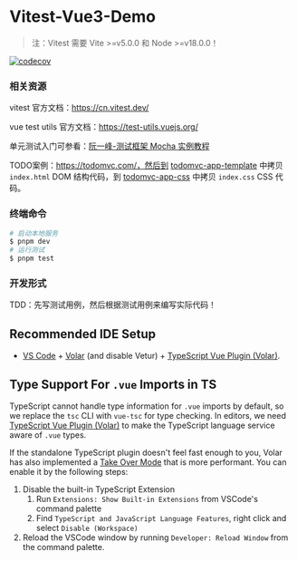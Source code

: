 # Vitest-Vue3-Demo

> 注：Vitest 需要 Vite >=v5.0.0 和 Node >=v18.0.0！

[![codecov](https://codecov.io/gh/XKyong/vitest-vue3-demo/graph/badge.svg?token=7USV1RKSZH)](https://codecov.io/gh/XKyong/vitest-vue3-demo)

### 相关资源

vitest 官方文档：https://cn.vitest.dev/

vue test utils 官方文档：https://test-utils.vuejs.org/

单元测试入门可参看：[阮一峰-测试框架 Mocha 实例教程](https://www.ruanyifeng.com/blog/2015/12/a-mocha-tutorial-of-examples.html)

TODO案例：https://todomvc.com/，然后到 [todomvc-app-template](https://github.com/tastejs/todomvc-app-template) 中拷贝 `index.html` DOM 结构代码，到 [todomvc-app-css](https://github.com/tastejs/todomvc-app-css) 中拷贝 `index.css`  CSS 代码。

### 终端命令

```bash
# 启动本地服务
$ pnpm dev
# 运行测试
$ pnpm test
```

### 开发形式

TDD：先写测试用例，然后根据测试用例来编写实际代码！



## Recommended IDE Setup

- [VS Code](https://code.visualstudio.com/) + [Volar](https://marketplace.visualstudio.com/items?itemName=Vue.volar) (and disable Vetur) + [TypeScript Vue Plugin (Volar)](https://marketplace.visualstudio.com/items?itemName=Vue.vscode-typescript-vue-plugin).

## Type Support For `.vue` Imports in TS

TypeScript cannot handle type information for `.vue` imports by default, so we replace the `tsc` CLI with `vue-tsc` for type checking. In editors, we need [TypeScript Vue Plugin (Volar)](https://marketplace.visualstudio.com/items?itemName=Vue.vscode-typescript-vue-plugin) to make the TypeScript language service aware of `.vue` types.

If the standalone TypeScript plugin doesn't feel fast enough to you, Volar has also implemented a [Take Over Mode](https://github.com/johnsoncodehk/volar/discussions/471#discussioncomment-1361669) that is more performant. You can enable it by the following steps:

1. Disable the built-in TypeScript Extension
   1. Run `Extensions: Show Built-in Extensions` from VSCode's command palette
   2. Find `TypeScript and JavaScript Language Features`, right click and select `Disable (Workspace)`
2. Reload the VSCode window by running `Developer: Reload Window` from the command palette.
